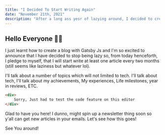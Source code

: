 ```yaml
---
title: "I Decided To Start Writing Again"
date: "November 21th, 2021"
description: "After a long ass yesr of lazying around, I decided to create a blog where I share content occasionally"
---
```



## Hello Everyone 👋🏽

I just learnt how to create a blog with Gatsby Js and I'm so excited to announce that I have decided to stop being lazy so, from today henceforth, I pledge to myself, that I will start write at least one article every two months (still seems like laziness but whatever lol).

I'll talk about a number of topics which will not limited to tech. I'll talk about tech, I'll talk about my achievements, My experiences, Life milestones, year in reviews, ETC.

```html
<div>
	Sorry, Just had to test the code feature on this editor
</div>
```

Glad to have you here! I dunno, might spin up a newsletter thing soon so y'all can get new articles in your emails. Let's see how this goes!

See You around!
